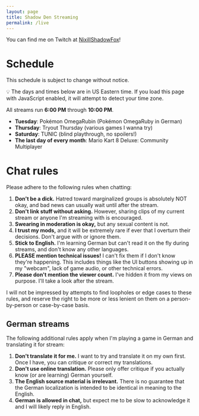```yaml
---
layout: page
title: Shadow Den Streaming
permalink: /live
---
```


You can find me on Twitch at [NixillShadowFox](https://l.nixill.net/ttv)!

# Schedule
This schedule is subject to change without notice.

<span id="time-notice">💡 The days and times below are in US Eastern time. If you load this page with JavaScript enabled, it will attempt to detect your time zone.</span>

All streams run **<span id="startTime">6:00 PM</span>** through **<span id="endTime">10:00 PM</span>**.

* **<span id="tuesday">Tuesday</span>**: Pokémon OmegaRubin (Pokémon OmegaRuby in German)
* **<span id="thursday">Thursday</span>**: Tryout Thursday (various games I wanna try)
* **<span id="saturday">Saturday</span>**: TUNIC (blind playthrough, no spoilers!)
* **The <span id="last">last</span> day of every month**: Mario Kart 8 Deluxe: Community Multiplayer

<span id="change-notice"></span>

<script src="/scripts/luxon.js"></script>
<script>
  var DateTime = luxon.DateTime;
  // Set the timezone to my own
  var now = DateTime.now().setZone("America/Detroit");
  // Save the following for testing
  // var now = DateTime.fromObject({
  //   year: 2023, month: 10, day: 15, hour: 0, minute: 0, second: 0
  // }, { zone: "America/Detroit" });
  // Set all the times and days correctly
  var streamStart = now.set({ hour: 18, minute: 0, second: 0 });
  var streamEnd = now.set({ hour: 22, minute: 0, second: 0 });
  var tuesday = streamStart.set({ weekday: 2 });
  var thursday = streamStart.set({ weekday: 4 });
  var saturday = streamStart.set({ weekday: 6 });
  // Set all timezones to the reader's
  var localZone = "local";
  var localStreamStart = streamStart.setZone(localZone);
  streamEnd = streamEnd.setZone(localZone);
  tuesday = tuesday.setZone(localZone);
  thursday = thursday.setZone(localZone);
  saturday = saturday.setZone(localZone);
  // And now set the spans above
  document.getElementById("startTime").innerText = localStreamStart.toLocaleString(DateTime.TIME_SIMPLE);
  document.getElementById("endTime").innerText = streamEnd.toLocaleString(DateTime.TIME_SIMPLE);
  document.getElementById("tuesday").innerText = tuesday.weekdayLong;
  document.getElementById("thursday").innerText = thursday.weekdayLong;
  document.getElementById("saturday").innerText = saturday.weekdayLong;
  document.getElementById("last").innerText = (tuesday.weekday == 2)?"last":"first";
  document.getElementById("time-notice").innerText = "✅ The days and times below are in your local time.";
  // Look ahead for time changes
  var lastHour = localStreamStart.hour;
  var changes = [];
  for (var i = 1; i <= 21; i++) {
    var localDay = streamStart.plus({ days: i }).setZone(localZone);
    var hour = localDay.hour;
    if (hour != lastHour) {
      changes.push(localDay);
    }
    lastHour = hour;
  }
  // Output time changes
  if (changes.length == 1) {
    document.getElementById("change-notice").innerText =
      "⚠ Stream time will be changing to " + changes[0].toLocaleString(DateTime.TIME_SIMPLE) +
      " on " + changes[0].toLocaleString({day: "numeric", month: "long"}) + ".";
  } else if (changes.length == 2) {
    document.getElementById("change-notice").innerText =
      "⚠ Stream time will be changing to " + changes[0].toLocaleString(DateTime.TIME_SIMPLE) +
      " on " + changes[0].toLocaleString({day: "numeric", month: "long"}) +
      ", and then to " + changes[1].toLocaleString(DateTime.TIME_SIMPLE) +
      " on " + changes[1].toLocaleString({day: "numeric", month: "long"}) + ".";
  }
</script>

# Chat rules
Please adhere to the following rules when chatting:

1. **Don't be a dick.** Hatred toward marginalized groups is absolutely NOT okay, and bad news can usually wait until after the stream.
2. **Don't link stuff without asking.** However, sharing clips of my current stream or anyone I'm streaming with is encouraged.
3. **Swearing in moderation is okay,** but any sexual content is not.
4. **I trust my mods,** and it will be extremely rare if ever that I overturn their decisions. Don't argue with or ignore them.
5. **Stick to English.** I'm learning German but can't read it on the fly during streams, and don't know any other languages.
6. **PLEASE mention technical issues!** I can't fix them if I don't know they're happening. This includes things like the UI buttons showing up in my "webcam", lack of game audio, or other technical errors.
7. **Please don't mention the viewer count.** I've hidden it from my views on purpose. I'll take a look after the stream.

I will not be impressed by attempts to find loopholes or edge cases to these rules, and reserve the right to be more or less lenient on them on a person-by-person or case-by-case basis.

## German streams
The following additional rules apply when I'm playing a game in German and translating it for stream:

1. **Don't translate it for me.** I want to try and translate it on my own first. Once I have, you can critique or correct my translations.
2. **Don't use online translation.** Please only offer critique if you actually know (or are learning) German yourself.
3. **The English source material is irrelevant.** There is no guarantee that the German localization is intended to be identical in meaning to the English.
4. **German is allowed in chat,** but expect me to be slow to acknowledge it and I will likely reply in English.